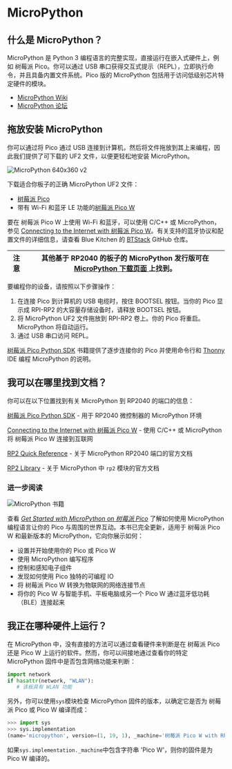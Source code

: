 # MicroPython

## 什么是 MicroPython？


MicroPython 是 Python 3 编程语言的完整实现，直接运行在嵌入式硬件上，例如 树莓派 Pico。你可以通过 USB 串口获得交互式提示（REPL），立即执行命令，并且具备内置文件系统。Pico 版的 MicroPython 包括用于访问低级别芯片特定硬件的模块。

* [MicroPython Wiki](https://github.com/micropython/micropython/wiki)
* [MicroPython 论坛 ](https://forum.micropython.org/)

## 拖放安装 MicroPython

你可以通过将 Pico 通过 USB 连接到计算机，然后将文件拖放到其上来编程，因此我们提供了可下载的 UF2 文件，以便更轻松地安装 MicroPython。

![MicroPython 640x360 v2](https://www.raspberrypi.com/documentation/microcontrollers/images/MicroPython-640x360-v2.gif)

下载适合你板子的正确 MicroPython UF2 文件：

* [树莓派 Pico](https://micropython.org/download/rp2-pico/rp2-pico-latest.uf2)
* 带有 Wi-Fi 和蓝牙 LE 功能的[树莓派 Pico W](https://micropython.org/download/rp2-pico-w/rp2-pico-w-latest.uf2)

要在 树莓派 Pico W 上使用 Wi-Fi 和蓝牙，可以使用 C/C++ 或 MicroPython，参见 [Connecting to the Internet with 树莓派 Pico W](https://datasheets.raspberrypi.com/picow/connecting-to-the-internet-with-pico-w.pdf)。有关支持的蓝牙协议和配置文件的详细信息，请查看 Blue Kitchen 的 [BTStack](https://github.com/bluekitchen/btstack) GitHub 仓库。

| 注意 | 其他基于 RP2040 的板子的 MicroPython 发行版可在 [MicroPython 下载页面 ](https://micropython.org/download/) 上找到。 |
| ------ | -------------------------------------------------------------------------------- |

要编程你的设备，请按照以下步骤操作：

1. 在连接 Pico 到计算机的 USB 电缆时，按住 BOOTSEL 按钮。当你的 Pico 显示成 RPI-RP2 的大容量存储设备时，请释放 BOOTSEL 按钮。
2. 将 MicroPython UF2 文件拖放到 RPI-RP2 卷上。你的 Pico 将重启。MicroPython 将自动运行。
3. 通过 USB 串口访问 REPL。

[树莓派 Pico Python SDK](https://datasheets.raspberrypi.com/pico/raspberry-pi-pico-python-sdk.pdf) 书籍提供了逐步连接你的 Pico 并使用命令行和 [Thonny](https://thonny.org/) IDE 编程 MicroPython 的说明。

## 我可以在哪里找到文档？


你可以在以下位置找到有关 MicroPython 到 RP2040 的端口的信息：

[树莓派 Pico Python SDK](https://datasheets.raspberrypi.com/pico/raspberry-pi-pico-python-sdk.pdf) - 用于 RP2040 微控制器的 MicroPython 环境

[Connecting to the Internet with 树莓派 Pico W](https://datasheets.raspberrypi.com/picow/connecting-to-the-internet-with-pico-w.pdf) - 使用 C/C++ 或 MicroPython 将 树莓派 Pico W 连接到互联网

[RP2 Quick Reference](https://docs.micropython.org/en/latest/rp2/quickref.html) - 关于 MicroPython RP2040 端口的官方文档

[RP2 Library](https://docs.micropython.org/en/latest/library/rp2.html) - 关于 MicroPython 中 `rp2` 模块的官方文档

### 进一步阅读

![MicroPython 书籍 ](https://www.raspberrypi.com/documentation/microcontrollers/images/micropython_book.png?hash=0cedc967a40584b41bd815d9f3382012)

查看 *[Get Started with MicroPython on 树莓派 Pico](https://store.rpipress.cc/collections/getting-started/products/get-started-with-micropython-on-raspberry-pi-pico-2nd-edition)* 了解如何使用 MicroPython 编程语言让你的 Pico 与周围的世界互动。本书已完全更新，适用于 树莓派 Pico W 和最新版本的 MicroPython，它向你展示如何：

* 设置并开始使用你的 Pico 或 Pico W
* 使用 MicroPython 编写程序
* 控制和感知电子组件
* 发现如何使用 Pico 独特的可编程 IO
* 将 树莓派 Pico W 转换为物联网的网络连接节点
* 将你的 Pico W 与智能手机、平板电脑或另一个 Pico W 通过蓝牙低功耗（BLE）连接起来

## 我正在哪种硬件上运行？


在 MicroPython 中，没有直接的方法可以通过查看硬件来判断是在 树莓派 Pico 还是 Pico W 上运行的软件。然而，你可以间接地通过查看你的特定 MicroPython 固件中是否包含网络功能来判断：

```python
import network
if hasattr(network, "WLAN"):
   # 该板具有 WLAN 功能
```

另外，你可以使用`sys`模块检查 MicroPython 固件的版本，以确定它是否为 树莓派 Pico 或 Pico W 编译而成：

```python
>>> import sys
>>> sys.implementation
(name='micropython', version=(1, 19, 1), _machine='树莓派 Pico W with RP2040', _mpy=4102)
```

如果`sys.implementation._machine`中包含字符串 'Pico W'，则你的固件是为 Pico W 编译的。
